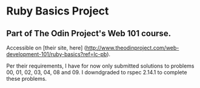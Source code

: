 # Ruby Basics Project
## Part of The Odin Project's Web 101 course.
Accessible on [their site, here] (http://www.theodinproject.com/web-development-101/ruby-basics?ref=lc-pb).

Per their requirements, I have for now only submitted solutions to problems 00, 01, 02, 03, 04, 08 and 09.
I downdgraded to rspec 2.14.1 to complete these problems.
